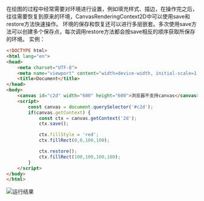 在绘图的过程中经常需要对环境进行设置，例如填充样式、描边，在操作完之后，往往需要恢复到原来的环境，CanvasRenderingContext2D中可以使用save和restore方法快速操作。
环境的保存和恢复还可以进行多层嵌套。多次使用save方法可以创建多个保存点，每次调用restore方法都会按save相反的顺序获取所保存的环境。
实例：
```html
<!DOCTYPE html>
<html lang="en">
<head>
    <meta charset="UTF-8">
    <meta name="viewport" content="width=device-width, initial-scale=1.0">
    <title>Document</title>
</head>
<body>
    <canvas id="c2d" width="600" height="600">浏览器不支持canvas</canvas>
    <script>
        const canvas = document.querySelector('#c2d');
        if(canvas.getContext) {
            const ctx = canvas.getContext('2d');
            ctx.save();

            ctx.fillStyle = 'red';
            ctx.fillRect(0,0,100,100);

            ctx.restore();
            ctx.fillRect(100,100,100,100);
        }
    </script>
</body>
</html>
```
![运行结果](https://upload-images.jianshu.io/upload_images/2789632-81a76884cda59b34.png?imageMogr2/auto-orient/strip%7CimageView2/2/w/1240)
